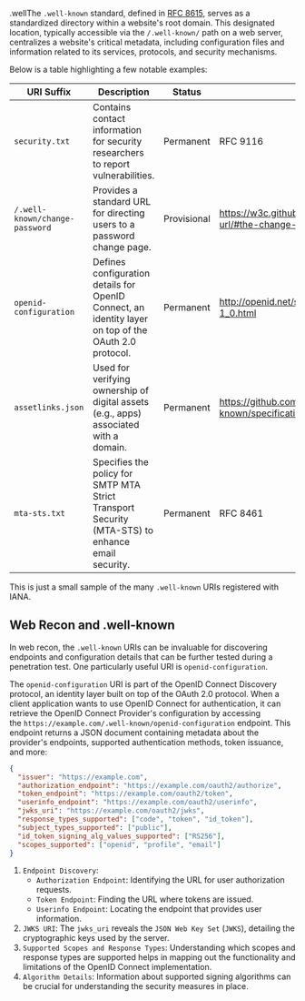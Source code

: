 .wellThe `.well-known` standard, defined in [RFC 8615](https://datatracker.ietf.org/doc/html/rfc8615), serves as a standardized directory within a website's root domain. This designated location, typically accessible via the `/.well-known/` path on a web server, centralizes a website's critical metadata, including configuration files and information related to its services, protocols, and security mechanisms.

Below is a table highlighting a few notable examples:

| URI Suffix                     | Description                                                                                           | Status      | Reference                                                                               |
| ------------------------------ | ----------------------------------------------------------------------------------------------------- | ----------- | --------------------------------------------------------------------------------------- |
| `security.txt`                 | Contains contact information for security researchers to report vulnerabilities.                      | Permanent   | RFC 9116                                                                                |
| `/.well-known/change-password` | Provides a standard URL for directing users to a password change page.                                | Provisional | https://w3c.github.io/webappsec-change-password-url/#the-change-password-well-known-uri |
| `openid-configuration`         | Defines configuration details for OpenID Connect, an identity layer on top of the OAuth 2.0 protocol. | Permanent   | http://openid.net/specs/openid-connect-discovery-1_0.html                               |
| `assetlinks.json`              | Used for verifying ownership of digital assets (e.g., apps) associated with a domain.                 | Permanent   | https://github.com/google/digitalassetlinks/blob/master/well-known/specification.md     |
| `mta-sts.txt`                  | Specifies the policy for SMTP MTA Strict Transport Security (MTA-STS) to enhance email security.      | Permanent   | RFC 8461                                                                                |


This is just a small sample of the many `.well-known` URIs registered with IANA.

## Web Recon and .well-known

In web recon, the `.well-known` URIs can be invaluable for discovering endpoints and configuration details that can be further tested during a penetration test. One particularly useful URI is `openid-configuration`.

The `openid-configuration` URI is part of the OpenID Connect Discovery protocol, an identity layer built on top of the OAuth 2.0 protocol. When a client application wants to use OpenID Connect for authentication, it can retrieve the OpenID Connect Provider's configuration by accessing the `https://example.com/.well-known/openid-configuration` endpoint. This endpoint returns a JSON document containing metadata about the provider's endpoints, supported authentication methods, token issuance, and more:

```json
{
  "issuer": "https://example.com",
  "authorization_endpoint": "https://example.com/oauth2/authorize",
  "token_endpoint": "https://example.com/oauth2/token",
  "userinfo_endpoint": "https://example.com/oauth2/userinfo",
  "jwks_uri": "https://example.com/oauth2/jwks",
  "response_types_supported": ["code", "token", "id_token"],
  "subject_types_supported": ["public"],
  "id_token_signing_alg_values_supported": ["RS256"],
  "scopes_supported": ["openid", "profile", "email"]
}
```

1. `Endpoint Discovery`:
    - `Authorization Endpoint`: Identifying the URL for user authorization requests.
    - `Token Endpoint`: Finding the URL where tokens are issued.
    - `Userinfo Endpoint`: Locating the endpoint that provides user information.
2. `JWKS URI`: The `jwks_uri` reveals the `JSON Web Key Set` (`JWKS`), detailing the cryptographic keys used by the server.
3. `Supported Scopes and Response Types`: Understanding which scopes and response types are supported helps in mapping out the functionality and limitations of the OpenID Connect implementation.
4. `Algorithm Details`: Information about supported signing algorithms can be crucial for understanding the security measures in place.

